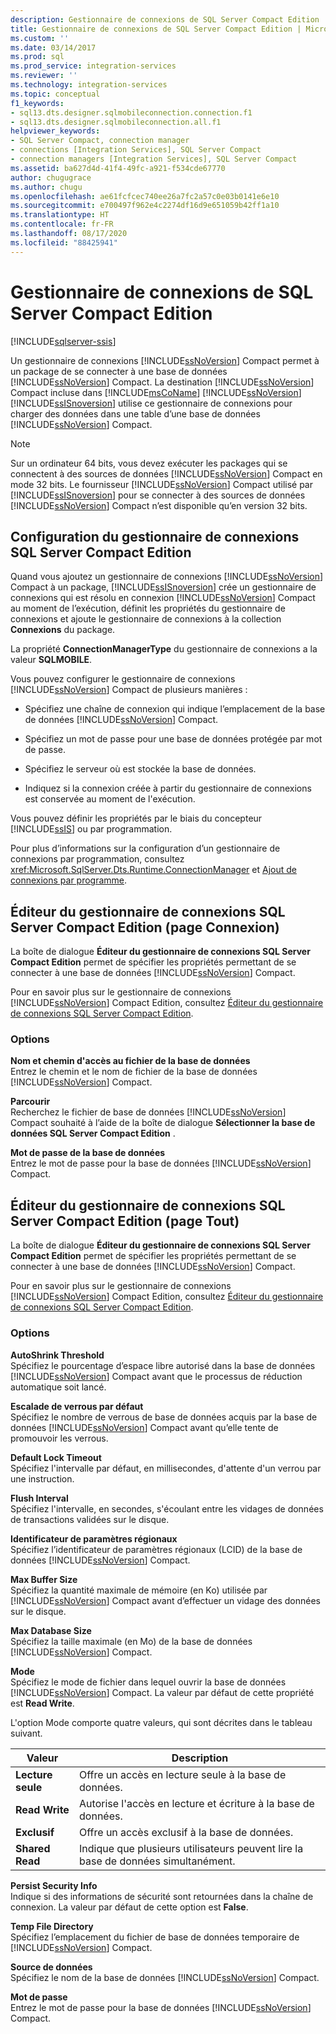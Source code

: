 ```yaml
---
description: Gestionnaire de connexions de SQL Server Compact Edition
title: Gestionnaire de connexions de SQL Server Compact Edition | Microsoft Docs
ms.custom: ''
ms.date: 03/14/2017
ms.prod: sql
ms.prod_service: integration-services
ms.reviewer: ''
ms.technology: integration-services
ms.topic: conceptual
f1_keywords:
- sql13.dts.designer.sqlmobileconnection.connection.f1
- sql13.dts.designer.sqlmobileconnection.all.f1
helpviewer_keywords:
- SQL Server Compact, connection manager
- connections [Integration Services], SQL Server Compact
- connection managers [Integration Services], SQL Server Compact
ms.assetid: ba627d4d-41f4-49fc-a921-f534cde67770
author: chugugrace
ms.author: chugu
ms.openlocfilehash: ae61fcfcec740ee26a7fc2a57c0e03b0141e6e10
ms.sourcegitcommit: e700497f962e4c2274df16d9e651059b42ff1a10
ms.translationtype: HT
ms.contentlocale: fr-FR
ms.lasthandoff: 08/17/2020
ms.locfileid: "88425941"
---
```

# <a name="sql-server-compact-edition-connection-manager"></a>Gestionnaire de connexions de SQL Server Compact Edition

[!INCLUDE[sqlserver-ssis](../../includes/applies-to-version/sqlserver-ssis.md)]


  Un gestionnaire de connexions [!INCLUDE[ssNoVersion](../../includes/ssnoversion-md.md)] Compact permet à un package de se connecter à une base de données [!INCLUDE[ssNoVersion](../../includes/ssnoversion-md.md)] Compact. La destination [!INCLUDE[ssNoVersion](../../includes/ssnoversion-md.md)] Compact incluse dans [!INCLUDE[msCoName](../../includes/msconame-md.md)] [!INCLUDE[ssNoVersion](../../includes/ssnoversion-md.md)] [!INCLUDE[ssISnoversion](../../includes/ssisnoversion-md.md)] utilise ce gestionnaire de connexions pour charger des données dans une table d’une base de données [!INCLUDE[ssNoVersion](../../includes/ssnoversion-md.md)] Compact.  
  
> [!NOTE]  
>  Sur un ordinateur 64 bits, vous devez exécuter les packages qui se connectent à des sources de données [!INCLUDE[ssNoVersion](../../includes/ssnoversion-md.md)] Compact en mode 32 bits. Le fournisseur [!INCLUDE[ssNoVersion](../../includes/ssnoversion-md.md)] Compact utilisé par [!INCLUDE[ssISnoversion](../../includes/ssisnoversion-md.md)] pour se connecter à des sources de données [!INCLUDE[ssNoVersion](../../includes/ssnoversion-md.md)] Compact n’est disponible qu’en version 32 bits.  
  
## <a name="configuration-the-sql-server-compact-edition-connection-manager"></a>Configuration du gestionnaire de connexions SQL Server Compact Edition  
 Quand vous ajoutez un gestionnaire de connexions [!INCLUDE[ssNoVersion](../../includes/ssnoversion-md.md)] Compact à un package, [!INCLUDE[ssISnoversion](../../includes/ssisnoversion-md.md)] crée un gestionnaire de connexions qui est résolu en connexion [!INCLUDE[ssNoVersion](../../includes/ssnoversion-md.md)] Compact au moment de l’exécution, définit les propriétés du gestionnaire de connexions et ajoute le gestionnaire de connexions à la collection **Connexions** du package.  
  
 La propriété **ConnectionManagerType** du gestionnaire de connexions a la valeur **SQLMOBILE**.  
  
 Vous pouvez configurer le gestionnaire de connexions [!INCLUDE[ssNoVersion](../../includes/ssnoversion-md.md)] Compact de plusieurs manières :  
  
-   Spécifiez une chaîne de connexion qui indique l’emplacement de la base de données [!INCLUDE[ssNoVersion](../../includes/ssnoversion-md.md)] Compact.  
  
-   Spécifiez un mot de passe pour une base de données protégée par mot de passe.  
  
-   Spécifiez le serveur où est stockée la base de données.  
  
-   Indiquez si la connexion créée à partir du gestionnaire de connexions est conservée au moment de l'exécution.  
  
 Vous pouvez définir les propriétés par le biais du concepteur [!INCLUDE[ssIS](../../includes/ssis-md.md)] ou par programmation.  
  
 Pour plus d’informations sur la configuration d’un gestionnaire de connexions par programmation, consultez <xref:Microsoft.SqlServer.Dts.Runtime.ConnectionManager> et [Ajout de connexions par programme](../../integration-services/building-packages-programmatically/adding-connections-programmatically.md).  
  
## <a name="sql-server-compact-edition-connection-manager-editor-connection-page"></a>Éditeur du gestionnaire de connexions SQL Server Compact Edition (page Connexion)
  La boîte de dialogue **Éditeur du gestionnaire de connexions SQL Server Compact Edition** permet de spécifier les propriétés permettant de se connecter à une base de données [!INCLUDE[ssNoVersion](../../includes/ssnoversion-md.md)] Compact.  
  
 Pour en savoir plus sur le gestionnaire de connexions [!INCLUDE[ssNoVersion](../../includes/ssnoversion-md.md)] Compact Edition, consultez [Éditeur du gestionnaire de connexions SQL Server Compact Edition](../../integration-services/connection-manager/sql-server-compact-edition-connection-manager.md).  
  
### <a name="options"></a>Options  
 **Nom et chemin d'accès au fichier de la base de données**  
 Entrez le chemin et le nom de fichier de la base de données [!INCLUDE[ssNoVersion](../../includes/ssnoversion-md.md)] Compact.  
  
 **Parcourir**  
 Recherchez le fichier de base de données [!INCLUDE[ssNoVersion](../../includes/ssnoversion-md.md)] Compact souhaité à l’aide de la boîte de dialogue **Sélectionner la base de données SQL Server Compact Edition** .  
  
 **Mot de passe de la base de données**  
 Entrez le mot de passe pour la base de données [!INCLUDE[ssNoVersion](../../includes/ssnoversion-md.md)] Compact.  
  
## <a name="sql-server-compact-edition-connection-manager-editor-all-page"></a>Éditeur du gestionnaire de connexions SQL Server Compact Edition (page Tout)
  La boîte de dialogue **Éditeur du gestionnaire de connexions SQL Server Compact Edition** permet de spécifier les propriétés permettant de se connecter à une base de données [!INCLUDE[ssNoVersion](../../includes/ssnoversion-md.md)] Compact.  
  
 Pour en savoir plus sur le gestionnaire de connexions [!INCLUDE[ssNoVersion](../../includes/ssnoversion-md.md)] Compact Edition, consultez [Éditeur du gestionnaire de connexions SQL Server Compact Edition](../../integration-services/connection-manager/sql-server-compact-edition-connection-manager.md).  
  
### <a name="options"></a>Options  
 **AutoShrink Threshold**  
 Spécifiez le pourcentage d’espace libre autorisé dans la base de données [!INCLUDE[ssNoVersion](../../includes/ssnoversion-md.md)] Compact avant que le processus de réduction automatique soit lancé.  
  
 **Escalade de verrous par défaut**  
 Spécifiez le nombre de verrous de base de données acquis par la base de données [!INCLUDE[ssNoVersion](../../includes/ssnoversion-md.md)] Compact avant qu’elle tente de promouvoir les verrous.  
  
 **Default Lock Timeout**  
 Spécifiez l'intervalle par défaut, en millisecondes, d'attente d'un verrou par une instruction.  
  
 **Flush Interval**  
 Spécifiez l'intervalle, en secondes, s'écoulant entre les vidages de données de transactions validées sur le disque.  
  
 **Identificateur de paramètres régionaux**  
 Spécifiez l’identificateur de paramètres régionaux (LCID) de la base de données [!INCLUDE[ssNoVersion](../../includes/ssnoversion-md.md)] Compact.  
  
 **Max Buffer Size**  
 Spécifiez la quantité maximale de mémoire (en Ko) utilisée par [!INCLUDE[ssNoVersion](../../includes/ssnoversion-md.md)] Compact avant d’effectuer un vidage des données sur le disque.  
  
 **Max Database Size**  
 Spécifiez la taille maximale (en Mo) de la base de données [!INCLUDE[ssNoVersion](../../includes/ssnoversion-md.md)] Compact.  
  
 **Mode**  
 Spécifiez le mode de fichier dans lequel ouvrir la base de données [!INCLUDE[ssNoVersion](../../includes/ssnoversion-md.md)] Compact. La valeur par défaut de cette propriété est **Read Write**.  
  
 L'option Mode comporte quatre valeurs, qui sont décrites dans le tableau suivant.  
  
|Valeur|Description|  
|-----------|-----------------|  
|**Lecture seule**|Offre un accès en lecture seule à la base de données.|  
|**Read Write**|Autorise l'accès en lecture et écriture à la base de données.|  
|**Exclusif**|Offre un accès exclusif à la base de données.|  
|**Shared Read**|Indique que plusieurs utilisateurs peuvent lire la base de données simultanément.|  
  
 **Persist Security Info**  
 Indique si des informations de sécurité sont retournées dans la chaîne de connexion. La valeur par défaut de cette option est **False**.  
  
 **Temp File Directory**  
 Spécifiez l’emplacement du fichier de base de données temporaire de [!INCLUDE[ssNoVersion](../../includes/ssnoversion-md.md)] Compact.  
  
 **Source de données**  
 Spécifiez le nom de la base de données [!INCLUDE[ssNoVersion](../../includes/ssnoversion-md.md)] Compact.  
  
 **Mot de passe**  
 Entrez le mot de passe pour la base de données [!INCLUDE[ssNoVersion](../../includes/ssnoversion-md.md)] Compact.  
  
